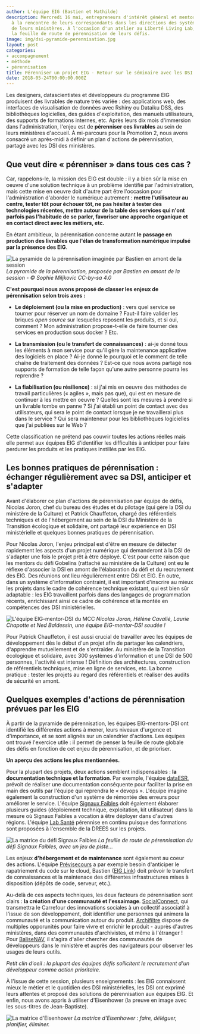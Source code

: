 ```yaml
---
author: L'équipe EIG (Bastien et Mathilde)
description: Mercredi 16 mai, entrepreneurs d'intérêt général et mentors venaient
  à la rencontre de leurs correspondants dans les directions des systèmes d'informations
  de leurs ministères. À l'occasion d'un atelier au Liberté Living Lab, ils ont construit
  la feuille de route de pérennisation de leurs défis.
image: img/dsi-pyramide-perennisation.jpg
layout: post
categories:
- accompagnement
- méthode
- pérennisation
title: Pérenniser un projet EIG - Retour sur le séminaire avec les DSI des ministères
date: 2018-05-24T00:00:00.000Z
---
```


Les designers, datascientistes et développeurs du programme EIG
produisent des livrables de nature très variée : des applications web,
des interfaces de visualisation de données avec Rshiny ou Dataiku DSS,
des bibliothèques logicielles, des guides d'exploitation, des manuels
utilisateurs, des supports de formations internes, etc. Après leurs
dix mois d'immersion dans l'administration, l'enjeu est de
**pérenniser ces livrables** au sein de leurs ministères d'accueil.  À
mi-parcours pour la Promotion 2, nous avons consacré un après-midi à
définir un plan d'actions de pérennisation, partagé avec les DSI des
ministères.

## Que veut dire « pérenniser » dans tous ces cas ?

Car, rappelons-le, la mission des EIG est double : il y a bien sûr la
mise en oeuvre d'une solution technique à un problème identifié par
l'administration, mais cette mise en oeuvre doit d'autre part être
l'occasion pour l'administration d'aborder le numérique autrement :
**mettre l'utilisateur au centre, tester tôt pour échouer tôt, ne pas
hésiter à tester des technologies récentes, mettre autour de la table
des services qui n'ont parfois pas l'habitude de se parler, favoriser
une approche organique et en contact direct avec les métiers, etc.**

En étant ambitieux, la pérennisation concerne autant **le passage en
production des livrables que l'élan de transformation numérique
impulsé par la présence des EIG**.

![La pyramide de la pérennisation imaginée par Bastien en amont de la session](/img/blog/dsi-pyramide-perennisation.jpg)
*La pyramide de la pérennisation, proposée par Bastien en amont de la session - © Sophie Miljkovic CC-by-sa 4.0*

**C'est pourquoi nous avons proposé de classer les enjeux de pérennisation selon trois axes :** 

- **Le déploiement (ou la mise en production)** : vers quel service se
  tourner pour réserver un nom de domaine ? Faut-il faire valider les
  briques *open source* sur lesquelles reposent les produits, et si
  oui, comment ? Mon administration propose-t-elle de faire tourner
  des services en production sous docker ? Etc.

- **La transmission (ou le transfert de connaissances)** : ai-je donné
  tous les éléments à mon service pour qu'il gère la maintenance
  applicative des logiciels en place ?  Ai-je donné le pourquoi et le
  comment de telle chaîne de traitement des données ?  Est-ce que nous
  avons partagé nos supports de formation de telle façon qu'une autre
  personne pourra les reprendre ?

- **La fiabilisation (ou résilience)** : si j'ai mis en oeuvre des
  méthodes de travail particulières (« agiles », mais pas que), qui
  est en mesure de continuer à les mettre en oeuvre ? Quelles sont les
  mesures à prendre si un livrable tombe en panne ? Si j'ai établi un
  point de contact avec des utilisateurs, qui sera le point de contact
  lorsque je ne travaillerai plus dans le service ? Qui sera
  mainteneur pour les bibliothèques logicielles que j'ai publiées sur
  le Web ?

Cette classification ne prétend pas couvrir toutes les actions réelles
mais elle permet aux équipes EIG d'identifier les difficultés à
anticiper pour faire perdurer les produits et les pratiques instillés
par les EIG.

## Les bonnes pratiques de pérennisation : échanger régulièrement avec sa DSI, anticiper et s'adapter 

Avant d'élaborer ce plan d'actions de pérennisation par équipe de
défis, Nicolas Joron, chef du bureau des études et du pilotage (qui
gère la DSI du ministère de la Culture) et Patrick Chauffeton, chargé
des référentiels techniques et de l'hébergement au sein de la DSI du
Ministère de la Transition écologique et solidaire, ont partagé leur
expérience en DSI ministérielle et quelques bonnes pratiques de
pérennisation.

Pour Nicolas Joron, l'enjeu principal est d'être en mesure de détecter
rapidement les aspects d'un projet numérique qui demanderont à la DSI
de s'adapter une fois le projet prêt à être déployé.  C'est pour cette
raison que les mentors du défi Gobelins (rattaché au ministère de la
Culture) ont eu le réflexe d'associer la DSI en amont de l'élaboration
du défi et du recrutement des EIG. Des réunions ont lieu régulièrement
entre DSI et EIG.  En outre, dans un système d'information contraint,
il est important d'inscrire au mieux les projets dans le cadre de
cohérence technique existant, qui est bien sûr adaptable : les EIG
travaillent parfois dans des langages de programmation récents,
enrichissant ainsi ce cadre de cohérence et la montée en compétences
des DSI ministérielles.

![L'équipe EIG-mentor-DSI du MCC](/img/blog/dsi-equipe-culture.jpg)
*Nicolas Joron, Hélène Cavalié, Laurie Chapotte et Ned Baldessin, une équipe EIG-mentor-DSI soudée !*

Pour Patrick Chauffeton, il est aussi crucial de travailler avec les
équipes de développement dès le début d'un projet afin de partager les
calendriers, d'apprendre mutuellement et de s'entraider.  Au ministère
de la Transition écologique et solidaire, avec 300 systèmes
d'information et une DSI de 500 personnes, l'activité est intense !
Définition des architectures, construction de référentiels techniques,
mise en ligne de services, etc. La bonne pratique : tester les projets
au regard des référentiels et réaliser des audits de sécurité en
amont.

## Quelques exemples d'actions de pérennisation prévues par les EIG

À partir de la pyramide de pérennisation, les équipes EIG-mentors-DSI
ont identifié les différentes actions à mener, leurs niveaux d'urgence
et d'importance, et se sont alignés sur un calendrier d'actions. Les
équipes ont trouvé l'exercice utile : il permet de penser la feuille
de route globale des défis en fonction de cet enjeu de pérennisation,
et de prioriser. 

**Un aperçu des actions les plus mentionnées.**

Pour la plupart des projets, deux actions semblent indispensables :
**la documentation technique et la formation**. Par exemple, l'équipe
[dataESR](https://entrepreneur-interet-general.etalab.gouv.fr/defi/2017/09/26/dataesr/),
prévoit de réaliser une documentation conséquente pour faciliter la
prise en main des outils par l'équipe qui reprendra le « devops ».
L'équipe imagine également la construction d'un système de rémontée
des erreurs pour améliorer le service.  L'équipe [Signaux
Faibles](https://entrepreneur-interet-general.etalab.gouv.fr/defi/2017/09/26/signauxfaibles/)
doit également élaborer plusieurs guides (déploiement technique,
exploitation, kit utilisateur) dans la mesure où Signaux Faibles a
vocation à être déployer dans d'autres régions. L'équipe [Lab
Santé](https://entrepreneur-interet-general.etalab.gouv.fr/defi/2017/09/26/labsante/)
pérennise en continu puisque des formations sont proposées à
l'ensemble de la DREES sur les projets.

![La matrice du défi Signaux Faibles](/img/blog/Matrice-Signaux-Faibles.jpg)
*La feuille de route de pérennisation du défi Signaux Faibles, avec un jeu de piste...*

Les enjeux **d'hébergement et de maintenance** sont également au coeur
des actions. L'équipe
[Prévisecours](https://entrepreneur-interet-general.etalab.gouv.fr/defi/2017/09/26/previsecours/)
a par exemple besoin d'anticiper le rapatriement du code sur le cloud,
Bastien ([EIG
Link](https://entrepreneur-interet-general.etalab.gouv.fr/defi/2017/09/26/eiglink/))
doit prévoir le transfert de connaissances et la maintenace des
différentes infrastructures mises à disposition (dépôts de code,
serveur, etc.).

Au-delà de ces aspects techniques, les deux facteurs de pérennisation
sont clairs : **la création d'une communauté et
l'essaimage**. [SocialConnect](https://entrepreneur-interet-general.etalab.gouv.fr/defi/2017/09/26/socialconnect/),
qui transmettra le Carrefour des innovations sociales à un collectif
associatif à l'issue de son développement, doit identifier une
personnes qui animera la communauté et la communication autour du
produit. [Archifiltre](https://entrepreneur-interet-general.etalab.gouv.fr/defi/2017/09/26/archemse/)
dispose de multiples opporunités pour faire vivre et enrichir le
produit - auprès d'autres ministères, dans des communautés
d'archivistes, et même à l'étranger ! Pour
[BaliseNAV](https://entrepreneur-interet-general.etalab.gouv.fr/defi/2017/09/26/balisenav/),
il s'agira d'aller chercher des communautés de développeurs dans le
ministère et auprès des navigateurs pour observer les usages de leurs
outils.

*Petit clin d'oeil : la plupart des équipes défis sollicitent le recrutement d'un développeur comme action prioritaire.*

À l'issue de cette session, plusieurs enseignements : les EIG
connaissent mieux le métier et le quotidien des DSI ministérielles,
les DSI ont exprimé leurs attentes et proposé des solutions de
pérennisation aux équipes EIG. Et enfin, nous avons appris à utiliser
d'Eisenhower (la preuve en image avec les sous-titres de
Jean-Baptiste).

![La matrice d'Eisenhower](/img/blog/20180517_BrigadeNumerique2.png)
*La matrice d'Eisenhower : faire, déléguer, planifier, éliminer.*
